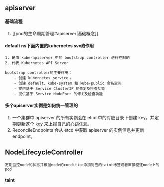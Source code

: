 ## apiserver

#### 基础流程
1. [[pod的生命周期管理#apiserver|基础概念]]  

#### default ns下面内置的kubernetes svc的作用
	1. 是由 kube-apiserver 中的 bootstrap controller 进行控制的
	2. 代表 Kubernetes API Server

	bootstrap controller的主要作用：
		- 创建 kubernetes service；
		- 创建 default、kube-system 和 kube-public 命名空间
		- 提供基于 Service ClusterIP 的修复及检查功能
		- 提供基于 Service NodePort 的修复及检查功能

#### 多个apiserver实例是如何统一管理的
1. 一个集群中 apiserver 的所有实例会在 etcd 中的对应目录下创建 key，并定期更新这个 key 来上报自己的心跳信息。
2. ReconcileEndpoints 会从 etcd 中获取 apiserver 的实例信息并更新 endpoint。

## NodeLifecycleController
	定期监控node的状态并根据node的condition添加对应的taint标签或者直接驱逐node上的pod
#### taint
